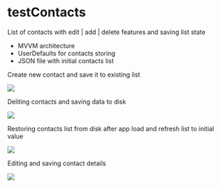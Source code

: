 # testContacts

List of contacts with edit | add | delete features and saving list state
* MVVM architecture
* UserDefaults for contacts storing
* JSON file with initial contacts list

Create new contact and save it to existing list

![](https://media.giphy.com/media/W0cXnw4GebxHzkUMal/giphy.gif)

Deliting contacts and saving data to disk

![](https://media.giphy.com/media/KZTPUoqr2VcHnkPSJq/giphy.gif)

Restoring contacts list from disk after app load and refresh list to initial value

![](https://media.giphy.com/media/SqxUHKk4ZUHYhpcbPb/giphy.gif)

Editing and saving contact details

![](https://media.giphy.com/media/hW3Br6sw6LChC5P3W0/giphy.gif)
